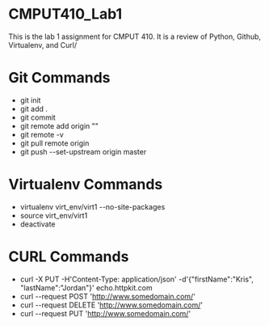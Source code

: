 # CMPUT410_Lab1
This is the lab 1 assignment for CMPUT 410. It is a review of Python, Github, Virtualenv, and Curl/

# Git Commands
* git init
* git add .
* git commit
* git remote add origin "<URL>"
* git remote -v 
* git pull remote origin
* git push --set-upstream origin master

# Virtualenv Commands
* virtualenv virt_env/virt1 --no-site-packages
* source virt_env/virt1
* deactivate

# CURL Commands
* curl -X PUT -H'Content-Type: application/json' -d'{"firstName":"Kris", "lastName":"Jordan"}' echo.httpkit.com
* curl --request POST 'http://www.somedomain.com/' 
* curl --request DELETE 'http://www.somedomain.com/' 
* curl --request PUT 'http://www.somedomain.com/'
